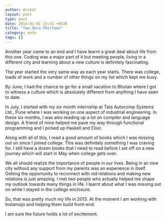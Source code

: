 ```yaml
---
author: Aniket
layout: post
type: post
date: 2014-01-01 23:51 +0530
title: "Two-Zero-Thirteen"
category: note
tags: []
---
```


Another year came to an end and I have learnt a great deal about life from this one. Coding was a major part of it but meeting people, living in a different city and learning about a new culture is definitely fascinating.

The year started the very same way as each year starts. There was college, loads of work and a number of other things on my list which kept me busy.

By June, I had the chance to go for a small vacation to Bhutan where I got to witness a culture which is absolutely different from anything I have seen to date.

In July, I started with my six month internship at Tata Autocomp Systems Ltd., Pune where I was working on one aspect of industrial engineering. In these six months, I was also reading up a lot on compiler and language design. A friend of mine helped me pave my way through functional programming and I picked up Haskell and Elixir.

Along with all of this, I read a good amount of books which I was missing out on since I joined college. This was definitely something I was craving for. I still have a dozen books that I need to read before I set off on a new journey which will start in May when college gets over.

We all should realize the importance of people in our lives. Being in an new city without any support from my parents was an experience in itself. Getting the opportunity to reconnect with old relations and making new relations is just amazing. I met two people who actually helped me shape my outlook towards many things in life. I learnt about what I was missing out on while I stayed in the college enclosure.

So, that was pretty much my life in 2013. At the moment I am working with Instamojo and helping them build front-end.

I am sure the future holds a lot of excitement.
